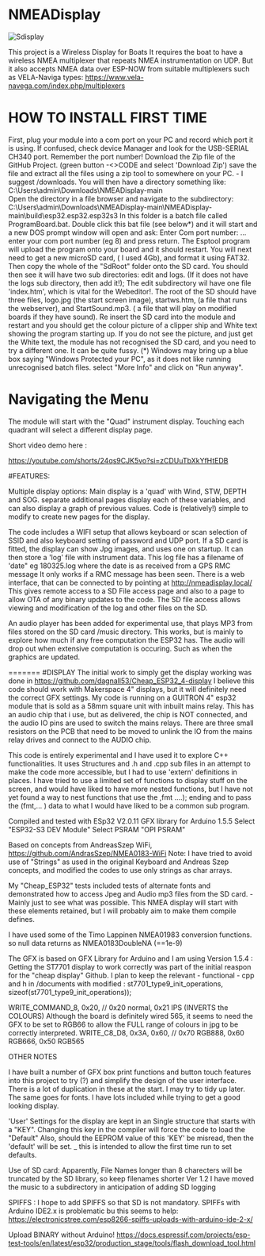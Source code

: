 # NMEADisplay

![Sdisplay](https://github.com/user-attachments/assets/e3a0ba0e-b552-46d3-bceb-dcc11c7a620e)

This project is a Wireless Display for Boats
It requires the boat to have a wireless NMEA multiplexer that repeats NMEA instrumentation on UDP.
But it also accepts NMEA data over ESP-NOW from suitable multiplexers such as VELA-Naviga types: 
https://www.vela-navega.com/index.php/multiplexers

# HOW TO INSTALL FIRST TIME
 
First, plug your module into a com port on your PC and record which port it is using. 
If confused, check device Manager and look for the USB-SERIAL CH340 port. 
Remember the port number!
Download the Zip file of the GitHub Project. (green button -<>CODE and select 'Download Zip')
save the file and extract all the files using a zip tool to somewhere on your PC. - I suggest /downloads.
You will then have a directory something like: C:\Users\admin\Downloads\NMEADisplay-main\
Open the directory in a file browser and navigate to the subdirectory:
C:\Users\admin\Downloads\NMEADisplay-main\NMEADisplay-main\build\esp32.esp32.esp32s3
In this folder is a batch file called ProgramBoard.bat.
Double click this bat file (see below*) and it will start and a new DOS prompt window will open and ask: 
Enter Com port number: ... enter your com port number (eg 8) and press return. 
The Esptool program will upload the program onto your board and it should restart. 
You will next need to get a new microSD card, ( I used 4Gb), and format it using FAT32.
Then copy the whole of the "SdRoot" folder onto the SD card. 
You should then see it will have two sub directories: edit and logs. (If it does not have the logs sub directory, then add it!);
The edit subdirectory wil have one file 'index.htm', which is vital for the Webeditor!.
The root of the SD should have three files, logo.jpg (the start screen image), startws.htm, (a file that runs the webserver), and StartSound.mp3. ( a file that will play on modified boards if they have sound).
Re insert the SD card into the module and restart and you should get the colour picture of a clipper ship and White text showing the program starting up. 
If you do not see the picture, and just get the White text, the module has not recognised the SD card, and you need to try a different one. 
It can be quite fussy. 
(*) Windows may bring up a blue box saying "Windows Protected your PC", as it does not like running unrecognised batch files. 
select "More Info" and click on "Run anyway". 

# Navigating the Menu

The module will start with the "Quad" instrument display. Touching each quadrant will select a different display page.








Short video demo here : 

https://youtube.com/shorts/24qs9CJK5vo?si=zCDUuTbXkYfHtEDB


#FEATURES:

Multiple display options: Main display is a 'quad' with Wind, STW, DEPTH and SOG.
separate additional pages display each of these variables, and can also display a graph of previous values.
Code is (relatively!) simple to modify to create new pages for the display.

The code includes a WIFI setup that allows keyboard or scan selection of SSID and also keyboard setting of password and UDP port.
If a SD card is fitted, the display can show Jpg images, and uses one on startup.
It can then store a 'log' file with instrument data.
This log file has a filename of 'date" eg 180325.log where the date is as received from a GPS RMC message It only works if a RMC message has been seen. 
There is a web interface, that can be connected to by pointing at http://nmeadisplay.local/
This gives remote access to a SD File access page and also to a page to allow OTA of any binary updates to the code.
The SD file access allows viewing and modification of the log and other files on the SD.

An audio player has been added for experimental use, that plays MP3 from files stored on the SD card /music directory.
This works, but is mainly to explore how much if any free computation the ESP32 has. The audio will drop out when extensive computation is occuring. Such as when the graphics are updated. 

=======
#DISPLAY 
The initial work to simply get the display working was done in https://github.com/dagnall53/Cheap_ESP32_4-display
I believe this code should work with Makerspace 4" displays, but it will definitely need the correct GFX settings. 
My code is running on a GUITRON 4" esp32 module that is sold as a 58mm square unit with inbuilt mains relay.
This has an audio chip that i use, but as delivered, the chip is NOT connected, and the audio IO pins are used to switch the mains relays. 
There are three small resistors on the PCB that need to be moved to unlink the IO from the mains relay drives and connect to the AUDIO chip.


This code is entirely experimental and I have used it to explore C++ functionalities. 
It uses Structures and .h and .cpp sub files in an attempt to make the code more accessible, but I had to use 'extern' definitions in places.
I have tried to use a limited set of functions to display stuff on the screen, and would have liked to have more nested functions, but I have not yet found a way to nest functions that use the ,fmt ....); ending and to pass the (fmt,... ) data to what I would have liked to be a common sub program.  


Compiled and tested with ESp32 V2.0.11 
GFX library for Arduino 1.5.5
Select "ESP32-S3 DEV Module"
Select PSRAM "OPI PSRAM"



Based on concepts from AndreasSzep WiFi, https://github.com/AndrasSzep/NMEA0183-WiFi
Note: I have tried to avoid use of "Strings" as used in the original Keyboard and Andreas Szep concepts, and modified the codes to use only strings as char arrays. 

My "Cheap_ESP32" tests included tests of alternate fonts and demonstrated how to access Jpeg and Audio mp3 files from the SD card. - Mainly just to see what was possible. 
This NMEA display will start with these elements retained, but I will probably aim to make them compile defines.

I have used some of the Timo Lappinen NMEA01983 conversion functions. so null data returns as NMEA0183DoubleNA (==1e-9)

The GFX is based on GFX Library for Arduino and I am using Version 1.5.4 : Getting the ST7701 display to work correctly was part of the initial reaspon for the "cheap display" Github.
I plan to keep the relevant - functional -  cpp and h in /documents with modified :
 st7701_type9_init_operations,  sizeof(st7701_type9_init_operations));

WRITE_COMMAND_8, 0x20, // 0x20 normal, 0x21 IPS (INVERTS the COLOURS)
Although the board is definitely wired 565, it seems to need the GFX to be set to RGB66 to allow the FULL range of colours in jpg to be correctly interpreted. 
WRITE_C8_D8, 0x3A, 0x60, // 0x70 RGB888, 0x60 RGB666, 0x50 RGB565

OTHER NOTES 

I have built a number of GFX box print functions and button touch features into this project to try (?) and simplify the design of the user interface. 
There is a lot of duplication in these at the start. I may try to tidy up later.
The same goes for fonts. I have lots included while trying to get a good looking display. 

'User' Settings for the display are kept in an Single structure that starts with a "KEY". Changing this key in the compiler will force the code to load the "Default" 
Also, should the EEPROM value of this 'KEY' be misread, then the 'default' will be set. _ this is intended to allow the first time run to set defaults.

Use of SD card:
Apparently, File Names longer than 8 charecters will be truncated by the SD library, so keep filenames shorter 
Ver 1.2 I have moved the music to a subdirectory in anticipation of adding SD logging

SPIFFS :
I hope to add SPIFFS so that SD is not mandatory.
SPIFFs with Arduino IDE2.x is problematic bu this seems to help: https://electronicstree.com/esp8266-spiffs-uploads-with-arduino-ide-2-x/

Upload BINARY without Arduino!
https://docs.espressif.com/projects/esp-test-tools/en/latest/esp32/production_stage/tools/flash_download_tool.html



